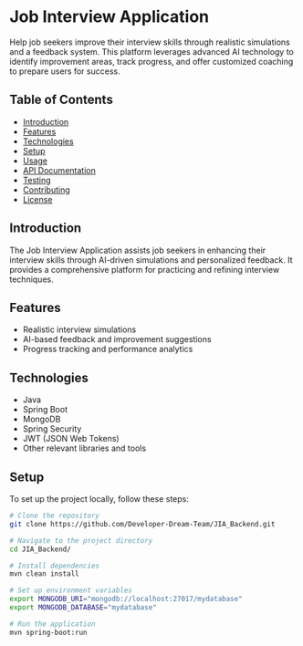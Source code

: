 # Job Interview Application

Help job seekers improve their interview skills through realistic simulations and a feedback system. This platform
leverages advanced AI technology to identify improvement areas, track progress, and offer customized coaching to prepare
users for success.

## Table of Contents

- [Introduction](#introduction)
- [Features](#features)
- [Technologies](#technologies)
- [Setup](#setup)
- [Usage](#usage)
- [API Documentation](#api-documentation)
- [Testing](#testing)
- [Contributing](#contributing)
- [License](#license)

## Introduction

The Job Interview Application assists job seekers in enhancing their interview skills through AI-driven simulations and
personalized feedback. It provides a comprehensive platform for practicing and refining interview techniques.

## Features

- Realistic interview simulations
- AI-based feedback and improvement suggestions
- Progress tracking and performance analytics

## Technologies

- Java
- Spring Boot
- MongoDB
- Spring Security
- JWT (JSON Web Tokens)
- Other relevant libraries and tools

## Setup

To set up the project locally, follow these steps:

```bash
# Clone the repository
git clone https://github.com/Developer-Dream-Team/JIA_Backend.git

# Navigate to the project directory
cd JIA_Backend/

# Install dependencies
mvn clean install

# Set up environment variables
export MONGODB_URI="mongodb://localhost:27017/mydatabase"
export MONGODB_DATABASE="mydatabase"

# Run the application
mvn spring-boot:run
